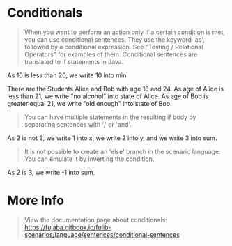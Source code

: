 # Conditionals

> When you want to perform an action only if a certain condition is met,
> you can use conditional sentences.
> They use the keyword 'as', followed by a conditional expression.
> See "Testing / Relational Operators" for examples of them.
> Conditional sentences are translated to if statements in Java.

As 10 is less than 20, we write 10 into min.

There are the Students Alice and Bob with age 18 and 24.
As age of Alice is less than 21, we write "no alcohol" into state of Alice.
As age of Bob is greater equal 21, we write "old enough" into state of Bob.

> You can have multiple statements in the resulting if body by separating sentences with ',' or 'and'.

As 2 is not 3, we write 1 into x, we write 2 into y, and we write 3 into sum.

> It is not possible to create an 'else' branch in the scenario language.
> You can emulate it by inverting the condition.

As 2 is 3, we write -1 into sum.

# More Info

> View the documentation page about conditionals:
> https://fujaba.gitbook.io/fulib-scenarios/language/sentences/conditional-sentences

